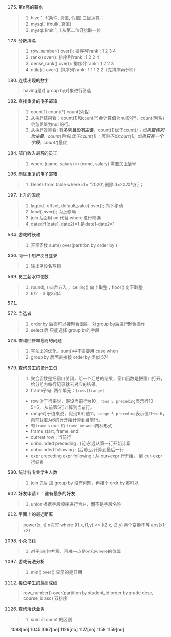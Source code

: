 175. 第n高的薪水
> 1. hive： if(条件, 真值, 假值) 三目运算；
> 2. mysql：ifnull(, 真值)
> 3. mysql: limit 1, 1 从第二位开始取一位

178. 分数排名
> 1. row_number() over(): 排序列'rank': 1 2 3 4
> 2. rank() over(): 排序列'rank': 1 2 2 4
> 3. dense_rank() over(): 排序列'rank': 1 2 2 3
> 4. ntile(n) over(): 排序列'rank': 1 1 1 2 2（先排序再分桶）

180. 连续出现的数字
> having是对 group by对象进行筛选

182. 查找重复的电子邮箱
> 1. count(1) count(*) count(列名)
> 2. 从执行结果看：count(1)和count(*)会计算值为null的行，count(列名)会忽略值为null的行。
> 3. 从执行效率看: 有**多列且没有主键**，count(1)优于count(*)；如果**查询列为主键**，count(列名)优于count(1)；否则不如count(1); 如果**只有一个字段**，count(*)最优

184. 部门收入最高的员工
> 1. where (name, salary) in (name, salary) 需要加上括号

196. 删除重复的电子邮箱 
> 1. Delete from table where id = '2020';删除id=2020的行；

197. 上升的温度
> 1. lag(col, offset, default_value) over();  向下移动
> 1. lead() over();  向上移动
> 2. join 后面用 on 代替 where 进行筛选
> 4. datediff(date1, date2)=1 是 date1-date2=1

534. 游戏时长和
> 1. 开窗函数 sum() over(partition by order by )

550. 同一个用户次日登录
> 1. 输出字段名写错

569. 员工薪水中位数
> 1. round(, ) 四舍五入； ceiling() 向上取整；floor() 向下取整
> 2. 6/2 = 3 取3和4

571. 

574. 当选者
> 1. order by 后面可以接聚合函数，对group by后进行聚合操作
> 2. select 后 只能选择 group by的字段

578. 查询回答率最高的问题
> 1. 写法上的优化，sum()中不需要用 case when
> 2. group by 后面直接接 order by 类似 574

579. 查询员工的累计工资
> 1. 聚合函数是把窗口关闭，给一个汇总的结果，窗口函数是把窗口打开，给分组内每行记录就去对应的结果。
> 2. frame子句: 两个单元：`[rows][range]`
> * row 对于行来说，假设当前行为10，`rows 5 preceding`表示行10-5=5， 从前第5行计算到当前行。
> * range对于值来说，假设10行值11，`range 5 preceding`表示值11-5=6，向前找值为6的行开始计算到当前行。 
> * 有`frame_start` 和 `frame_between`两种形式
> * frame_start, frame_end:
> * current row : 当前行
> * unbounded preceding : (前)永远从第一行开始计算
> * unbounded following : (后)永远计算到最后一行
> * expr preceding  expr following : 从 cur+expr 行开始， 到 cur-expr 行结束

580. 统计各专业学生人数
> 1. join 完后 加 group by 没有问题，再接个 ordr by 都可以

602. 好友申请 II ：谁有最多的好友
> 1. union 根据字段顺序进行合并，而不是字段名称

612. 平面上的最近距离
> power(x, n) n次冥
> where (t1.x, t1,y) <> (t2.x, t2.y) 两个变量不等
> abs(x1-x2)

1098. 小众书籍
> 1. 对于join的考察，再难一点是on和where的位置

1097. 游戏玩法分析
> 1. min() over() 显示的是日期

1112. 每位学生的最高成绩
> row_number() over(partition by student_id order by grade desc, course_id asc) 双排序

1126. 查询活跃业务
> 1. sum 和 count 的区别

1098[no]  1045  1097[no]
1126[no]  1127[no]
1158  1159[no]


